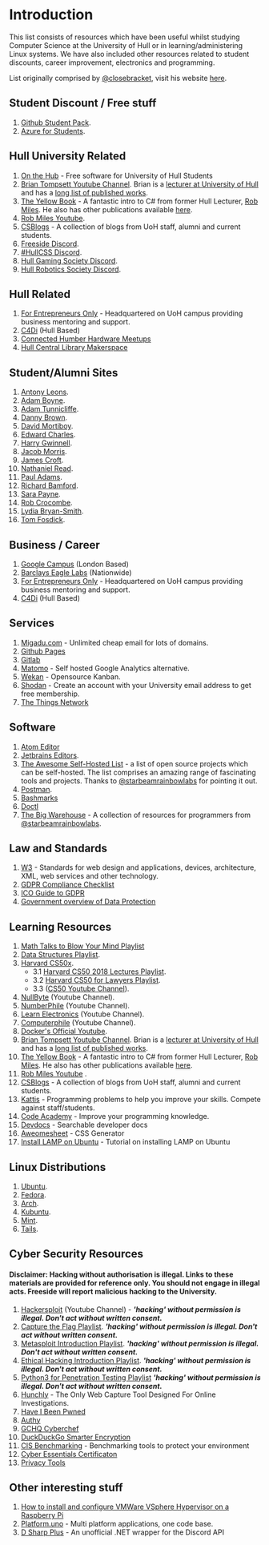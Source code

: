 # Introduction

This list consists of resources which have been useful whilst studying Computer Science at the University of Hull or in learning/administering Linux systems. We have also included other resources related to student discounts, career improvement, electronics and programming.

List originally comprised by [@closebracket](https://github.com/closebracket), visit his website [here](https://edwardcharl.es).

## Student Discount / Free stuff
1. [Github Student Pack](https://education.github.com/pack).
2. [Azure for Students](https://azure.microsoft.com/en-gb/free/students/).

## Hull University Related
1. [On the Hub](https://e5.onthehub.com/WebStore/ProductsByMajorVersionList.aspx?ws=b7344511-bb8b-e011-969d-0030487d8897&vsro=8) - Free software for University of Hull Students
2. [Brian Tompsett Youtube Channel](https://www.youtube.com/channel/UCfG7W9cpOp4G4rH-gLgxVdw). Brian is a [lecturer at University of Hull](https://www.hull.ac.uk/staff-directory/brian-tompsett) and has a [long list of published works](https://scholar.google.co.uk/citations?user=4CFnDSAAAAAJ&hl=en). 
3. [The Yellow Book](https://www.robmiles.com/s/CSharp-Book-2019-Refresh.pdf) - A fantastic intro to C# from former Hull Lecturer, [Rob Miles](robmiles.com). He also has other publications available [here](https://www.amazon.co.uk/s?i=stripbooks&rh=p_27:Rob%20Miles&s=relevancerank&text=Rob%20Miles&ref=dp_byline_sr_book_1).
4. [Rob Miles Youtube](https://www.youtube.com/channel/UC4OEadKEwxD7TxR9hKhxtuQ).
5. [CSBlogs](http://csblogs.com/) - A collection of blogs from UoH staff, alumni and current students.
6. [Freeside Discord](https://discord.gg/qAZ8dAp).
7. [#HullCSS Discord](https://discord.gg/gzx4nee).
8. [Hull Gaming Society Discord](https://discord.gg/agaf92a).
9. [Hull Robotics Society Discord](https://discord.gg/pYP5kqE).

## Hull Related
1. [For Entrepreneurs Only](https://forentrepreneursonly.co.uk/) - Headquartered on UoH campus providing business mentoring and support.
2. [C4Di](https://www.c4di.co.uk/) (Hull Based)
3. [Connected Humber Hardware Meetups](https://www.connectedhumber.org/meetups.html)
4. [Hull Central Library Makerspace](https://www.hcandl.co.uk/libraries/makerspace/about-makerspacehull)

## Student/Alumni Sites
1. [Antony Leons](https://blog.leons.dev/).
2. [Adam Boyne](https://adamboyne.wordpress.com).
3. [Adam Tunnicliffe](https://adamt3d.com).
4. [Danny Brown](https://dannybrown.io).
5. [David Mortiboy](https://www.davidmortiboy.com).
6. [Edward Charles](https://mr.edwardcharl.es).
7. [Harry Gwinnell](https://harrygwinnell.co.uk).
8. [Jacob Morris](https://jamorris.co.uk).
9. [James Croft](https://www.jamescroft.co.uk).
10. [Nathaniel Read](https://nathaniel.work).
11. [Paul Adams](https://paulhub.uk).
12. [Richard Bamford](https://www.richardbamford.io).
13. [Sara Payne](https://sarapayne.co.uk).
14. [Rob Crocombe](https://robcrocombe.com).
15. [Lydia Bryan-Smith](https://starbeamrainbowlabs.com).
16. [Tom Fosdick](https://www.tomfosdick.com).

## Business / Career 
1. [Google Campus](https://www.campus.co/) (London Based)
2. [Barclays Eagle Labs](https://labs.uk.barclays/) (Nationwide)
3. [For Entrepreneurs Only](https://forentrepreneursonly.co.uk/) - Headquartered on UoH campus providing business mentoring and support. 
4. [C4Di](https://www.c4di.co.uk/) (Hull Based)

## Services
1. [Migadu.com](https://migadu.com) - Unlimited cheap email for lots of domains.
2. [Github Pages](https://pages.github.com/)
3. [Gitlab](https://about.gitlab.com/)
4. [Matomo](https://matomo.org) - Self hosted Google Analytics alternative.
5. [Wekan](https://wekan.github.io/) - Opensource Kanban.
6. [Shodan](https://www.shodan.io/) - Create an account with your University email address to get free membership.
7. [The Things Network](https://www.thethingsnetwork.org/)
   
## Software
1. [Atom Editor](https://atom.io/) 
2. [Jetbrains Editors](https://www.jetbrains.com/).
3. [The Awesome Self-Hosted List](https://github.com/awesome-selfhosted/awesome-selfhosted) - a list of open source projects which can be self-hosted. The list comprises an amazing range of fascinating tools and projects. Thanks to [@starbeamrainbowlabs](https://starbeamrainbowlabs.com/) for pointing it out.
4. [Postman](https://www.postman.com/).
5. [Bashmarks](https://github.com/huyng/bashmarks)
6. [Doctl](https://github.com/digitalocean/doctl)
7. [The Big Warehouse](https://github.com/sbrl/thebigwarehouse) - A collection of resources for programmers from [@starbeamrainbowlabs](https://starbeamrainbowlabs.com/).

## Law and Standards
1. [W3](https://www.w3.org/standards/) - Standards for web design and applications, devices, architecture, XML, web services and other technology.
2. [GDPR Compliance Checklist](https://gdprchecklist.io/)
3. [ICO Guide to GDPR](https://ico.org.uk/for-organisations/guide-to-data-protection/guide-to-the-general-data-protection-regulation-gdpr/)
4. [Government overview of Data Protection](https://www.gov.uk/data-protection)

## Learning Resources
1. [Math Talks to Blow Your Mind Playlist](https://www.youtube.com/playlist?list=PLOGi5-fAu8bEIw_xkj1FgKr7QY_Sahswy)
2. [Data Structures Playlist](https://www.youtube.com/playlist?list=PL2_aWCzGMAwI3W_JlcBbtYTwiQSsOTa6P).
3. [Harvard CS50x](https://cs50.harvard.edu).
   - 3.1 [Harvard CS50 2018 Lectures Playlist](https://www.youtube.com/playlist?list=PLhQjrBD2T382eX9-tF75Wa4lmlC7sxNDH).  
   - 3.2 [Harvard CS50 for Lawyers Playlist](https://www.youtube.com/playlist?list=PLvD71Eu17WEDRgEDTYH3MfKaG5lySs1dp).
   - 3.3 ([CS50 Youtube Channel](https://www.youtube.com/channel/UCcabW7890RKJzL968QWEykA)).
4. [NullByte](https://www.youtube.com/channel/UCgTNupxATBfWmfehv21ym-g) (Youtube Channel).
5. [NumberPhile](https://www.youtube.com/channel/UCoxcjq-8xIDTYp3uz647V5A) (Youtube Channel).
6. [Learn Electronics](https://www.youtube.com/channel/UCSRTiJhBE5GsP-1fCbpFRWg) (Youtube Channel).
7. [Computerphile](https://www.youtube.com/channel/UC9-y-6csu5WGm29I7JiwpnA) (Youtube Channel).
8. [Docker's Official Youtube](https://www.youtube.com/channel/UC76AVf2JkrwjxNKMuPpscHQ).
9. [Brian Tompsett Youtube Channel](https://www.youtube.com/channel/UCfG7W9cpOp4G4rH-gLgxVdw). Brian is a [lecturer at University of Hull](https://www.hull.ac.uk/staff-directory/brian-tompsett) and has a [long list of published works](https://scholar.google.co.uk/citations?user=4CFnDSAAAAAJ&hl=en). 
10. [The Yellow Book](https://www.robmiles.com/s/CSharp-Book-2019-Refresh.pdf) - A fantastic intro to C# from former Hull Lecturer, [Rob Miles](robmiles.com). He also has other publications available [here](https://www.amazon.co.uk/s?i=stripbooks&rh=p_27:Rob%20Miles&s=relevancerank&text=Rob%20Miles&ref=dp_byline_sr_book_1).
11. [Rob Miles Youtube](https://www.youtube.com/channel/UC4OEadKEwxD7TxR9hKhxtuQ) .
12. [CSBlogs](http://csblogs.com/) - A collection of blogs from UoH staff, alumni and current students.
13. [Kattis](https://open.kattis.com/) - Programming problems to help you improve your skills. Compete against staff/students.
14. [Code Academy](https://www.codecademy.com/) - Improve your programming knowledge.
15. [Devdocs](https://devdocs.io/) - Searchable developer docs
16. [Aweomesheet](https://zombiefox.github.io/awesomeSheet/) - CSS Generator
17. [Install LAMP on Ubuntu](https://www.digitalocean.com/community/tutorials/how-to-install-linux-apache-mysql-php-lamp-stack-on-ubuntu-20-04-quickstart) - Tutorial on installing LAMP on Ubuntu

## Linux Distributions
1. [Ubuntu](https://ubuntu.com/).
2. [Fedora](https://getfedora.org/).
3. [Arch](https://www.archlinux.org/).
4. [Kubuntu](https://kubuntu.org/).
5. [Mint](https://linuxmint.com/).
6. [Tails](https://tails.boum.org/index.en.html).

## Cyber Security Resources
#### Disclaimer: Hacking without authorisation is illegal. Links to these materials are provided for reference only. You should not engage in illegal acts. Freeside will report malicious hacking to the University.
1. [Hackersploit](https://www.youtube.com/channel/UC0ZTPkdxlAKf-V33tqXwi3Q) (Youtube Channel) - ***'hacking' without permission is illegal. Don't act without written consent.***
2. [Capture the Flag Playlist](https://www.youtube.com/playlist?list=PLBf0hzazHTGOyRReqMyE-CDMWAQ5AgXO-). ***'hacking' without permission is illegal. Don't act without written consent.***
3. [Metasploit Introduction Playlist](https://www.youtube.com/playlist?list=PLBf0hzazHTGN31ZPTzBbk70bohTYT7HSm). ***'hacking' without permission is illegal. Don't act without written consent.***
4. [Ethical Hacking Introduction Playlist](https://www.youtube.com/playlist?list=PLBf0hzazHTGOEuhPQSnq-Ej8jRyXxfYvl). ***'hacking' without permission is illegal. Don't act without written consent.***
5. [Python3 for Penetration Testing Playlist](https://www.youtube.com/playlist?list=PLBf0hzazHTGM_dncTqO9l-0zUQYP0nNPU) ***'hacking' without permission is illegal. Don't act without written consent.***
6. [Hunchly](https://www.hunch.ly/) - The Only Web Capture Tool Designed For Online Investigations.
7. [Have I Been Pwned](https://haveibeenpwned.com/)
8. [Authy](https://authy.com)
9. [GCHQ Cyberchef](https://github.com/gchq/CyberChef)
10. [DuckDuckGo Smarter Encryption](https://github.com/duckduckgo/smarter-encryption)
11. [CIS Benchmarking](https://www.cisecurity.org/cis-benchmarks/) - Benchmarking tools to protect your environment
12. [Cyber Essentials Certificaton](https://www.ncsc.gov.uk/cyberessentials/overview)
13. [Privacy Tools](https://privacytools.io)

## Other interesting stuff
1. [How to install and configure VMWare VSphere Hypervisor on a Raspberry Pi](https://www.experts-exchange.com/articles/34931/HOW-TO-Install-and-Configure-VMware-vSphere-Hypervisor-7-0-ESXi-7-0-ARM-on-a-Raspberry-Pi-4.html)
2. [Platform.uno](https://platform.uno) - Multi platform applications, one code base.
3. [D Sharp Plus](https://github.com/DSharpPlus/DSharpPlus) - An unofficial .NET wrapper for the Discord API